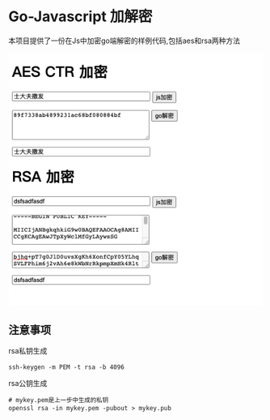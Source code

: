 # Go-Javascript 加解密

本项目提供了一份在Js中加密go端解密的样例代码,包括aes和rsa两种方法

![example](example.png)

## 注意事项

rsa私钥生成  
```
ssh-keygen -m PEM -t rsa -b 4096
```

rsa公钥生成  
```
# mykey.pem是上一步中生成的私钥
openssl rsa -in mykey.pem -pubout > mykey.pub
```